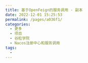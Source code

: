 ```yaml
---
title: 基于OpenFeign的服务调用 - 副本
date: 2022-12-01 15:25:53
permalink: /pages/a036f1/
categories:
  - 更多
  - 项目
  - 谷粒学院
  - Nacos注册中心和服务调用
tags:
  - 
---
```


